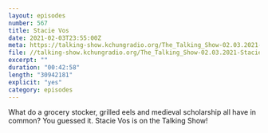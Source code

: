 ```yaml
---
layout: episodes
number: 567
title: Stacie Vos
date: 2021-02-03T23:55:00Z
meta: https://talking-show.kchungradio.org/The_Talking_Show-02.03.2021-Stacie_Vos.mp3
file: //talking-show.kchungradio.org/The_Talking_Show-02.03.2021-Stacie_Vos.mp3
excerpt: ""
duration: "00:42:58"
length: "30942181"
explicit: "yes"
category: episodes
---
```

What do a grocery stocker, grilled eels and medieval scholarship all have in common? You guessed it. Stacie Vos is on the Talking Show!
